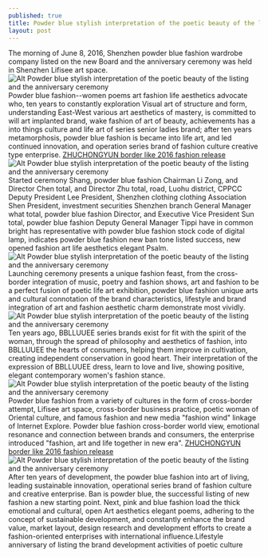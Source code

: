 ```yaml
---
published: true
title: Powder blue stylish interpretation of the poetic beauty of the listing and the anniversary ceremony
layout: post
---
```

The morning of June 8, 2016, Shenzhen powder blue fashion wardrobe company listed on the new Board and the anniversary ceremony was held in Shenzhen Lifisee art space.![Alt Powder blue stylish interpretation of the poetic beauty of the listing and the anniversary ceremony](https://c2.staticflickr.com/8/7448/27537661571_4492b524eb_z.jpg)Powder blue fashion--women poems art fashion life aesthetics advocate who, ten years to constantly exploration Visual art of structure and form, understanding East-West various art aesthetics of mastery, is committed to will art implanted brand, wake fashion of art of beauty, achievements has a into things culture and life art of series senior ladies brand; after ten years metamorphosis, powder blue fashion is became into life art, and led continued innovation, and operation series brand of fashion culture creative type enterprise. [ZHUCHONGYUN border like 2016 fashion release](http://moschino2.jimdo.com/2016/04/15/zhuchongyun-border-like-2016-fashion-release/)![Alt Powder blue stylish interpretation of the poetic beauty of the listing and the anniversary ceremony](https://c2.staticflickr.com/8/7464/27537666641_c8969607cc_z.jpg)Started ceremony Shang, powder blue fashion Chairman Li Zong, and Director Chen total, and Director Zhu total, road, Luohu district, CPPCC Deputy President Lee President, Shenzhen clothing clothing Association Shen President, investment securities Shenzhen branch General Manager what total, powder blue fashion Director, and Executive Vice President Sun total, powder blue fashion Deputy General Manager Tippi have in common bright has representative with powder blue fashion stock code of digital lamp, indicates powder blue fashion new ban tone listed success, new opened fashion art life aesthetics elegant Psalm.![Alt Powder blue stylish interpretation of the poetic beauty of the listing and the anniversary ceremony](https://c2.staticflickr.com/8/7518/27333658760_910f49614f_z.jpg)Launching ceremony presents a unique fashion feast, from the cross-border integration of music, poetry and fashion shows, art and fashion to be a perfect fusion of poetic life art exhibition, powder blue fashion unique arts and cultural connotation of the brand characteristics, lifestyle and brand integration of art and fashion aesthetic charm demonstrate most vividly.![Alt Powder blue stylish interpretation of the poetic beauty of the listing and the anniversary ceremony](https://c2.staticflickr.com/8/7711/27511040652_f1c69136c1_z.jpg)Ten years ago, BBLLUUEE series brands exist for fit with the spirit of the woman, through the spread of philosophy and aesthetics of fashion, into BBLLUUEE the hearts of consumers, helping them improve in cultivation, creating independent conservation in good heart. Their interpretation of the expression of BBLLUUEE dress, learn to love and live, showing positive, elegant contemporary women\'s fashion stance.![Alt Powder blue stylish interpretation of the poetic beauty of the listing and the anniversary ceremony](https://c2.staticflickr.com/8/7259/27000424894_6e9323f697_z.jpg)Powder blue fashion from a variety of cultures in the form of cross-border attempt, Lifisee art space, cross-border business practice, poetic woman of Oriental culture, and famous fashion and new media \"fashion wind\" linkage of Internet Explore. Powder blue fashion cross-border world view, emotional resonance and connection between brands and consumers, the enterprise introduced \"fashion, art and life together in new era\". [ZHUCHONGYUN border like 2016 fashion release](http://moschino2.jimdo.com/2016/04/15/zhuchongyun-border-like-2016-fashion-release/)![Alt Powder blue stylish interpretation of the poetic beauty of the listing and the anniversary ceremony](https://c2.staticflickr.com/8/7358/27511048572_b9541c4e5a_z.jpg)After ten years of development, the powder blue fashion into art of living, leading sustainable innovation, operational series brand of fashion culture and creative enterprise. Ban is powder blue, the successful listing of new fashion a new starting point. Next, pink and blue fashion load the thick emotional and cultural, open Art aesthetics elegant poems, adhering to the concept of sustainable development, and constantly enhance the brand value, market layout, design research and development efforts to create a fashion-oriented enterprises with international influence.Lifestyle anniversary of listing the brand development activities of poetic culture